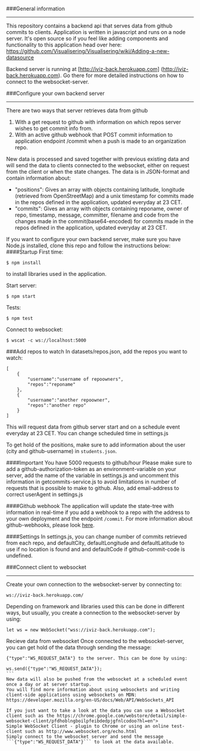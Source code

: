 ###General information
- - - - - - - - - - - - - - - - - - - - - - - - - - - - - - - - - - - - - - - - - - - - - - - - - - - - - - - - - - - - - - - - - - - - -
This repository contains a backend api that serves data from github commits to clients. 
Application is written in javascript and runs on a node server. It's open source so if 
you feel like adding components and functionality to this application head over here:
<a>https://github.com/Visualisering/Visualisering/wiki/Adding-a-new-datasource</a>

Backend server is running at [http://iviz-back.herokuapp.com] (http://iviz-back.herokuapp.com). Go there for more detailed instructions on how to connect to the websocket-server.

###Configure your own backend server
- - - - - - - - - - - - - - - - - - - - - - - - - - - - - - - - - - - - - - - - - - - - - - - - - - - - - - - - - - - - - - - - - - - - -
There are two ways that server retrieves data from github</br>
1. With a get request to github with information on which repos server wishes to get commit info from.<br>
2. With an active github webhook that POST commit information to application endpoint /commit when a push is
made to an organization repo.

New data is processed and saved together with previous existing data and will send the data to clients connected to the websocket, either on request from the client or when the state changes.
 The data is in JSON-format and contain information about:
 <ul>
        <li>"positions": Gives an array with objects containing latitude, longitude (retrieved from OpenStreetMap) and a unix timestamp for commits made in the repos defined in the application, updated everyday at 23 CET.</li>
        <li>"commits": Gives an array with objects containing reponame, owner of repo, timestamp, message, committer, filename and code from the changes made in the commit(base64-encoded) for commits made in the repos defined in the application, updated everyday at 23 CET.</li>
    </ul>

If you want to configure your own backend server, make sure you have Node.js installed, clone this repo and follow the instructions below:
####Startup
First time:
```shell
$ npm install
``` 
to install libraries used in the application.

Start server:

```shell
$ npm start
```

Tests:

```shell
$ npm test
```

Connect to websocket:

```shell
$ wscat -c ws://localhost:5000
```
###Add repos to watch
In datasets/repos.json, add the repos you want to watch:
```
[
    {
        "username":"username of repoowners",
        "repos":"reponame"
    },
    {
        "username":"another repoowner",
        "repos":"another repo"
    }
]
```
This will request data from github server start and on a schedule event everyday at 23 CET. You can change scheduled time in settings.js

To get hold of the positions, make sure to add information about the user (city and github-username) in ```students.json```. 

####Important
You have 5000 requests to github/hour
Please make sure to add a github-authorization-token as an environment-variable on your server, add the name of the variable in settings.js and uncomment this information in getcommits-service.js to avoid limitations in number of requests that is possible to make to github. Also, add email-address to correct userAgent in settings.js 

####Github webhook
The application will update the state-tree with information in real-time if you add a webhook to a repo with the address to your own deployment and the endpoint ```/commit```. For more information about github-webhooks, please look [here](https://developer.github.com/webhooks/).

####Settings
In settings.js, you can change number of commits retrieved from each repo, and defaultCity, defaultLongitude and defaultLatitude to use if no location is found and and defaultCode if github-commit-code is undefined.

###Connect client to websocket
- - - - - - - - - - - - - - - - - - - - - - - - - - - - - - - - - - - - - - - - - - - - - - - - - - - - - - - - - - - - - - - - - - - - -
Create your own connection to the websocket-server by connecting to:

```
ws://iviz-back.herokuapp.com/
```

Depending on framework and libraries used this can be done in different ways, but usually, you create a connection to the websocket-server by using:

```
let ws = new WebSocket("wss://iviz-back.herokuapp.com");
```
Recieve data from websocket
Once connected to the websocket-server, you can get hold of the data through sending the message:
````
{"type":"WS_REQUEST_DATA"} to the server. This can be done by using: 

ws.send({"type":"WS_REQUEST_DATA"});
```
New data will also be pushed from the websocket at a scheduled event once a day or at server startup.
You will find more information about using websockets and writing client-side applications using websockets on MDN: 
https://developer.mozilla.org/en-US/docs/Web/API/WebSockets_API

If you just want to take a look at the data you can use a Websocket client such as the https://chrome.google.com/webstore/detail/simple-websocket-client/pfdhoblngboilpfeibdedpjgfnlcodoo?hl=en">
Simple WebSocket Client - plugin to Chrome or using an online test-client such as http://www.websocket.org/echo.html  
Simply connect to the websocket server and send the message ```{"type":"WS_REQUEST_DATA"}``` to look at the data available.



